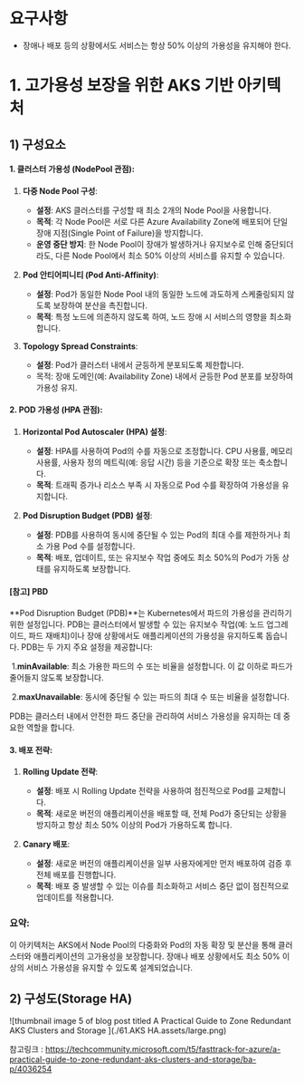# 요구사항

* 장애나 배포 등의 상황에서도 서비스는 항상 50% 이상의 가용성을 유지해야 한다.





# 1. 고가용성 보장을 위한 AKS 기반 아키텍처

## 1) 구성요소

#### 1. **클러스터 가용성 (NodePool 관점)**:

1. **다중 Node Pool 구성**:
   - **설정**: AKS 클러스터를 구성할 때 최소 2개의 Node Pool을 사용합니다.
   - **목적**: 각 Node Pool은 서로 다른 Azure Availability Zone에 배포되어 단일 장애 지점(Single Point of Failure)을 방지합니다.
   - **운영 중단 방지**: 한 Node Pool이 장애가 발생하거나 유지보수로 인해 중단되더라도, 다른 Node Pool에서 최소 50% 이상의 서비스를 유지할 수 있습니다.

2. **Pod 안티어피니티 (Pod Anti-Affinity)**:
   - **설정**: Pod가 동일한 Node Pool 내의 동일한 노드에 과도하게 스케줄링되지 않도록 보장하여 분산을 촉진합니다.
   - **목적**: 특정 노드에 의존하지 않도록 하여, 노드 장애 시 서비스의 영향을 최소화합니다.

3. **Topology Spread Constraints**:
   * **설정**: Pod가 클러스터 내에서 균등하게 분포되도록 제한합니다.
   * 목적: 장애 도메인(예: Availability Zone) 내에서 균등한 Pod 분포를 보장하여 가용성 유지.



#### 2. **POD 가용성 (HPA 관점)**:

1. **Horizontal Pod Autoscaler (HPA) 설정**:
   - **설정**: HPA를 사용하여 Pod의 수를 자동으로 조정합니다. CPU 사용률, 메모리 사용률, 사용자 정의 메트릭(예: 응답 시간) 등을 기준으로 확장 또는 축소합니다.
   - **목적**: 트래픽 증가나 리소스 부족 시 자동으로 Pod 수를 확장하여 가용성을 유지합니다.

2. **Pod Disruption Budget (PDB) 설정**:
   - **설정**: PDB를 사용하여 동시에 중단될 수 있는 Pod의 최대 수를 제한하거나 최소 가용 Pod 수를 설정합니다.
   - **목적**: 배포, 업데이트, 또는 유지보수 작업 중에도 최소 50%의 Pod가 가동 상태를 유지하도록 보장합니다.



#### [참고] PBD

**Pod Disruption Budget (PDB)**는 Kubernetes에서 파드의 가용성을 관리하기 위한 설정입니다. PDB는 클러스터에서 발생할 수 있는 유지보수 작업(예: 노드 업그레이드, 파드 재배치)이나 장애 상황에서도 애플리케이션의 가용성을 유지하도록 돕습니다. PDB는 두 가지 주요 설정을 제공합니다:

​	1.**minAvailable**: 최소 가용한 파드의 수 또는 비율을 설정합니다. 이 값 이하로 파드가 줄어들지 않도록 보장합니다.

​	2.**maxUnavailable**: 동시에 중단될 수 있는 파드의 최대 수 또는 비율을 설정합니다.

PDB는 클러스터 내에서 안전한 파드 중단을 관리하여 서비스 가용성을 유지하는 데 중요한 역할을 합니다.





#### 3. **배포 전략**:

1. **Rolling Update 전략**:
   - **설정**: 배포 시 Rolling Update 전략을 사용하여 점진적으로 Pod를 교체합니다.
   - **목적**: 새로운 버전의 애플리케이션을 배포할 때, 전체 Pod가 중단되는 상황을 방지하고 항상 최소 50% 이상의 Pod가 가용하도록 합니다.

2. **Canary 배포**:
   - **설정**: 새로운 버전의 애플리케이션을 일부 사용자에게만 먼저 배포하여 검증 후 전체 배포를 진행합니다.
   - **목적**: 배포 중 발생할 수 있는 이슈를 최소화하고 서비스 중단 없이 점진적으로 업데이트를 적용합니다.



### 요약:

이 아키텍처는 AKS에서 Node Pool의 다중화와 Pod의 자동 확장 및 분산을 통해 클러스터와 애플리케이션의 고가용성을 보장합니다. 장애나 배포 상황에서도 최소 50% 이상의 서비스 가용성을 유지할 수 있도록 설계되었습니다.



## 2) 구성도(Storage HA)



![thumbnail image 5 of blog post titled  	 	 	  	 	 	 				 		 			 				 						 							A Practical Guide to Zone Redundant AKS Clusters and Storage 							 						 					 			 		 	 			 	 	 	 	 	 ](./61.AKS HA.assets/large.png)

참고링크 : https://techcommunity.microsoft.com/t5/fasttrack-for-azure/a-practical-guide-to-zone-redundant-aks-clusters-and-storage/ba-p/4036254



